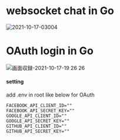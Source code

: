 # websocket chat in Go

![2021-10-17-03004](https://user-images.githubusercontent.com/66932739/137593451-93b67e7b-cbdb-4a77-9c06-bb191d2499ce.gif)

# OAuth login in Go
![画面収録-2021-10-17-19 26 26](https://user-images.githubusercontent.com/66932739/137623311-c3d03619-6984-4d8f-acac-7f13ac56aa08.gif)


#### setting
add .env in root like below for OAuth
```
FACEBOOK_API_CLIENT_ID=""
FACEBOOK_API_SECRET_KEY=""
GOOGLE_API_CLIENT_ID=""
GOOGLE_API_SECRET_KEY=""
GITHUB_API_CLIENT_ID=""
GITHUB_API_SECRET_KEY=""
```
